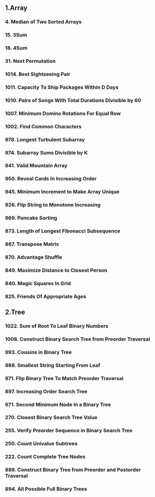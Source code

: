 ## 1.Array
### 4. Median of Two Sorted Arrays
### 15. 3Sum
### 18. 4Sum
### 31. Next Permutation
### 1014. Best Sightseeing Pair
### 1011. Capacity To Ship Packages Within D Days
### 1010. Pairs of Songs With Total Durations Divisible by 60
### 1007. Minimum Domino Rotations For Equal Row
### 1002. Find Common Characters
### 978. Longest Turbulent Subarray
### 974. Subarray Sums Divisible by K
### 941. Valid Mountain Array
### 950. Reveal Cards In Increasing Order
### 945. Minimum Increment to Make Array Unique
### 926. Flip String to Monotone Increasing
### 969. Pancake Sorting
### 873. Length of Longest Fibonacci Subsequence
### 867. Transpose Matrix
### 870. Advantage Shuffle
### 849. Maximize Distance to Closest Person
### 840. Magic Squares In Grid
### 825. Friends Of Appropriate Ages

## 2.Tree
### 1022. Sum of Root To Leaf Binary Numbers
### 1008. Construct Binary Search Tree from Preorder Traversal
### 993. Cousins in Binary Tree
### 988. Smallest String Starting From Leaf
### 971. Flip Binary Tree To Match Preorder Traversal
### 897. Increasing Order Search Tree
### 671. Second Minimum Node In a Binary Tree
### 270. Closest Binary Search Tree Value
### 255. Verify Preorder Sequence in Binary Search Tree
### 250. Count Univalue Subtrees
### 222. Count Complete Tree Nodes
### 889. Construct Binary Tree from Preorder and Postorder Traversal
### 894. All Possible Full Binary Trees
### 
